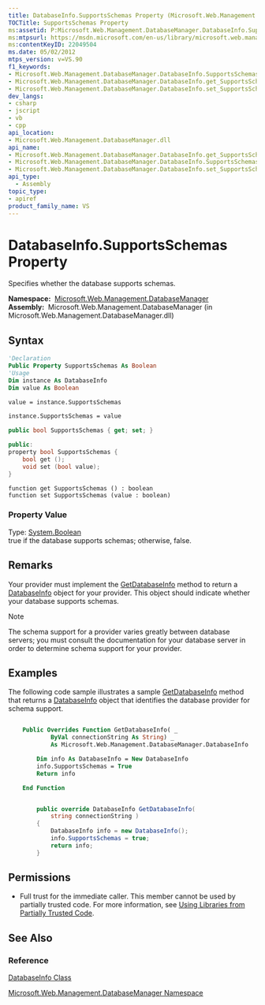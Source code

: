```yaml
---
title: DatabaseInfo.SupportsSchemas Property (Microsoft.Web.Management.DatabaseManager)
TOCTitle: SupportsSchemas Property
ms:assetid: P:Microsoft.Web.Management.DatabaseManager.DatabaseInfo.SupportsSchemas
ms:mtpsurl: https://msdn.microsoft.com/en-us/library/microsoft.web.management.databasemanager.databaseinfo.supportsschemas(v=VS.90)
ms:contentKeyID: 22049504
ms.date: 05/02/2012
mtps_version: v=VS.90
f1_keywords:
- Microsoft.Web.Management.DatabaseManager.DatabaseInfo.SupportsSchemas
- Microsoft.Web.Management.DatabaseManager.DatabaseInfo.get_SupportsSchemas
- Microsoft.Web.Management.DatabaseManager.DatabaseInfo.set_SupportsSchemas
dev_langs:
- csharp
- jscript
- vb
- cpp
api_location:
- Microsoft.Web.Management.DatabaseManager.dll
api_name:
- Microsoft.Web.Management.DatabaseManager.DatabaseInfo.get_SupportsSchemas
- Microsoft.Web.Management.DatabaseManager.DatabaseInfo.SupportsSchemas
- Microsoft.Web.Management.DatabaseManager.DatabaseInfo.set_SupportsSchemas
api_type:
  - Assembly
topic_type:
- apiref
product_family_name: VS
---
```


# DatabaseInfo.SupportsSchemas Property

Specifies whether the database supports schemas.

**Namespace:**  [Microsoft.Web.Management.DatabaseManager](microsoft-web-management-databasemanager-namespace.md)  
**Assembly:**  Microsoft.Web.Management.DatabaseManager (in Microsoft.Web.Management.DatabaseManager.dll)

## Syntax

```vb
'Declaration
Public Property SupportsSchemas As Boolean
'Usage
Dim instance As DatabaseInfo
Dim value As Boolean

value = instance.SupportsSchemas

instance.SupportsSchemas = value
```

```csharp
public bool SupportsSchemas { get; set; }
```

```cpp
public:
property bool SupportsSchemas {
    bool get ();
    void set (bool value);
}
```

```jscript
function get SupportsSchemas () : boolean
function set SupportsSchemas (value : boolean)
```

### Property Value

Type: [System.Boolean](https://msdn.microsoft.com/library/a28wyd50)  
true if the database supports schemas; otherwise, false.  

## Remarks

Your provider must implement the [GetDatabaseInfo](databaseprovider-getdatabaseinfo-method-microsoft-web-management-databasemanager.md) method to return a [DatabaseInfo](databaseinfo-class-microsoft-web-management-databasemanager.md) object for your provider. This object should indicate whether your database supports schemas.


> [!NOTE]  
> The schema support for a provider varies greatly between database servers; you must consult the documentation for your database server in order to determine schema support for your provider.


## Examples

The following code sample illustrates a sample [GetDatabaseInfo](databaseprovider-getdatabaseinfo-method-microsoft-web-management-databasemanager.md) method that returns a [DatabaseInfo](databaseinfo-class-microsoft-web-management-databasemanager.md) object that identifies the database provider for schema support.

```vb

    Public Overrides Function GetDatabaseInfo( _
            ByVal connectionString As String) _
            As Microsoft.Web.Management.DatabaseManager.DatabaseInfo

        Dim info As DatabaseInfo = New DatabaseInfo
        info.SupportsSchemas = True
        Return info

    End Function

```

```csharp

        public override DatabaseInfo GetDatabaseInfo(
            string connectionString )
        {
            DatabaseInfo info = new DatabaseInfo();
            info.SupportsSchemas = true;
            return info;
        }

```

## Permissions

  - Full trust for the immediate caller. This member cannot be used by partially trusted code. For more information, see [Using Libraries from Partially Trusted Code](https://msdn.microsoft.com/library/8skskf63).

## See Also

### Reference

[DatabaseInfo Class](databaseinfo-class-microsoft-web-management-databasemanager.md)

[Microsoft.Web.Management.DatabaseManager Namespace](microsoft-web-management-databasemanager-namespace.md)

